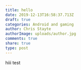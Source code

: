 ```yaml
---
title: hello
date: 2019-12-13T16:58:37.713Z
draft: true
categories: Android and gaming
author: Chris Stayte
authorImage: uploads/author.jpg
comments: true
share: true
type: post
---
```

hiii test
